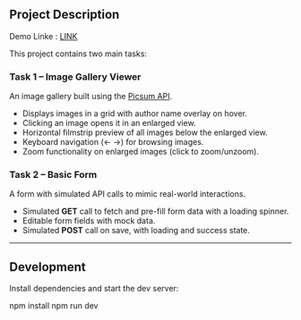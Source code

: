 
## Project Description

Demo Linke : [LINK](https://aumhum-task.vercel.app/)

This project contains two main tasks:

### Task 1 – Image Gallery Viewer
An image gallery built using the [Picsum API](https://picsum.photos).
- Displays images in a grid with author name overlay on hover.
- Clicking an image opens it in an enlarged view.
- Horizontal filmstrip preview of all images below the enlarged view.
- Keyboard navigation (← →) for browsing images.
- Zoom functionality on enlarged images (click to zoom/unzoom).

### Task 2 – Basic Form
A form with simulated API calls to mimic real-world interactions.
- Simulated **GET** call to fetch and pre-fill form data with a loading spinner.
- Editable form fields with mock data.
- Simulated **POST** call on save, with loading and success state.

---


## Development
Install dependencies and start the dev server:

npm install
npm run dev
